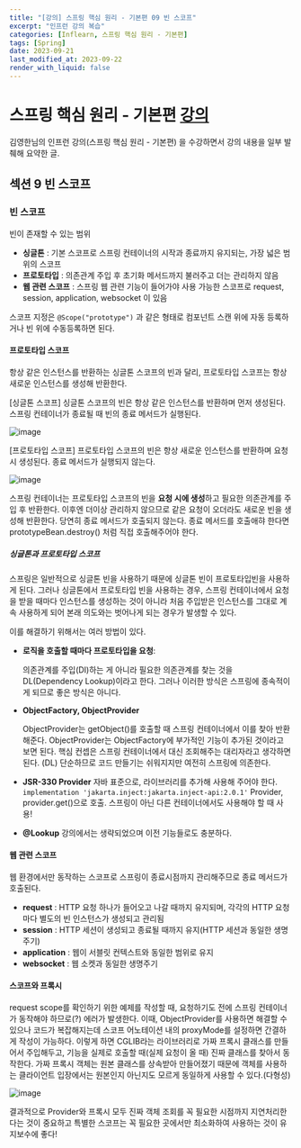 ```yaml
---
title: "[강의] 스프링 핵심 원리 - 기본편 09 빈 스코프"
excerpt: "인프런 강의 복습"
categories: [Inflearn, 스프링 핵심 원리 - 기본편]
tags: [Spring]
date: 2023-09-21
last_modified_at: 2023-09-22
render_with_liquid: false
---
```


# 스프링 핵심 원리 - 기본편 [강의](https://www.inflearn.com/course/%EC%8A%A4%ED%94%84%EB%A7%81-%ED%95%B5%EC%8B%AC-%EC%9B%90%EB%A6%AC-%EA%B8%B0%EB%B3%B8%ED%8E%B8)

김영한님의 인프런 강의(스프링 핵심 원리 - 기본편) 을 수강하면서 강의 내용을 일부 발췌해 요약한 글.

## **섹션 9** 빈 스코프

### 빈 스코프

빈이 존재할 수 있는 범위

- **싱글톤** : 기본 스코프로 스프링 컨테이너의 시작과 종료까지 유지되는, 가장 넓은 범위의 스코프
- **프로토타입** : 의존관계 주입 후 초기화 메서드까지 불러주고 더는 관리하지 않음
- **웹 관련 스코프** : 스프링 웹 관련 기능이 들어가야 사용 가능한 스코프로 request, session, application, websocket 이 있음


스코프 지정은 `@Scope("prototype")` 과 같은 형태로 컴포넌트 스캔 위에 자동 등록하거나 빈 위에 수동등록하면 된다.

#### 프로토타입 스코프

항상 같은 인스턴스를 반환하는 싱글톤 스코프의 빈과 달리, 프로토타입 스코프는 항상 새로운 인스턴스를 생성해 반환한다.

[싱글톤 스코프] 싱글톤 스코프의 빈은 항상 같은 인스턴스를 반환하며 먼저 생성된다. 스프링 컨테이너가 종료될 때 빈의 종료 메서드가 실행된다.

![image](https://github.com/yeondori/yeondori.github.io/assets/93027942/c1aa1c7c-b644-4f63-9d5f-447d9be9c106)

[프로토타입 스코프] 프로토타입 스코프의 빈은 항상 새로운 인스턴스를 반환하며 요청 시 생성된다. 종료 메서드가 실행되지 않는다.

![image](https://github.com/yeondori/yeondori.github.io/assets/93027942/2f4b6b51-cc9c-4c4d-a6b1-12b7ba268dc6)

스프링 컨테이너는 프로토타입 스코프의 빈을 **요청 시에 생성**하고 필요한 의존관계를 주입 후 반환한다. 이후엔 더이상 관리하지 않으므로 같은 요청이 오더라도 새로운 빈을 생성해 반환한다.
당연히 종료 메서드가 호출되지 않는다. 종료 메서드를 호출애햐 한다면 prototypeBean.destroy() 처럼 직접 호출해주어야 한다.

##### 싱글톤과 프로토타입 스코프
스프링은 일반적으로 싱글톤 빈을 사용하기 때문에 싱글톤 빈이 프로토타입빈을 사용하게 된다. 그러나 싱글톤에서 프로토타입 빈을 사용하는 경우, 스프링 컨테이너에서 요청을 받을 때마다 인스턴스를 생성하는 것이 아니라 처음 주입받은 인스턴스를 그대로 계속 사용하게 되어 본래 의도와는 벗어나게 되는 경우가 발생할 수 있다.

이를 해결하기 위해서는 여러 방법이 있다.

- **로직을 호출할 때마다 프로토타입을 요청**:

  의존관계를 주입(DI)하는 게 아니라 필요한 의존관계를 찾는 것을 DL(Dependency Lookup)이라고 한다. 그러나 이러한 방식은 스프링에 종속적이게 되므로 좋은 방식은 아니다.
- **ObjectFactory, ObjectProvider**

  ObjectProvider<T>는 getObject()를 호출할 때 스프링 컨테이너에서 이를 찾아 반환해준다. ObjectProvider는 ObjectFactory에 부가적인 기능이 추가된 것이라고 보면 된다. 핵심 컨셉은 스프링 컨테이너에서 대신 조회해주는 대리자라고 생각하면 된다. (DL) 단순하므로 코드 만들기는 쉬워지지만 여전히 스프링에 의존한다.
- **JSR-330 Provider**
  자바 표준으로, 라이브러리를 추가해 사용해 주어야 한다. `implementation 'jakarta.inject:jakarta.inject-api:2.0.1'`  Provider<T>, provider.get()으로 호출. 스프링이 아닌 다른 컨테이너에서도 사용해야 할 때 사용! 
 
- **@Lookup** 강의에서는 생략되었으며 이전 기능들로도 충분하다.

#### 웹 관련 스코프
웹 환경에서만 동작하는 스코프로 스프링이 종료시점까지 관리해주므로 종료 메서드가 호출된다.

- **request** : HTTP 요청 하나가 들어오고 나갈 때까지 유지되며, 각각의 HTTP 요청마다 별도의 빈 인스턴스가 생성되고 관리됨 
- **session** : HTTP 세션이 생성되고 종료될 때까지 유지(HTTP 세션과 동일한 생명주기)
- **application** :  웹이 서블릿 컨텍스트와 동일한 범위로 유지 
- **websocket** : 웹 소켓과 동일한 생명주기

#### 스코프와 프록시

request scope를 확인하기 위한 예제를 작성할 때, 요청하기도 전에 스프링 컨테이너가 동작해야 하므로(?) 에러가 발생한다. 이때, ObjectProvider를 사용하면 해결할 수 있으나 코드가 복잡해지는데 스코프 어노테이션 내의 proxyMode를 설정하면 간결하게 작성이 가능하다.
이렇게 하면 CGLIB라는 라이브러리로 가짜 프록시 클래스를 만들어서 주입해두고, 기능을 실제로 호출할 때(실제 요청이 올 때) 진짜 클래스를 찾아서 동작한다. 가짜 프록시 객체는 원본 클래스를 상속받아 만들어졌기 때문에 객체를 사용하는 클라이언트 입장에서는 원본인지 아닌지도 모르게 동일하게 사용할 수 있다.(다형성)

![image](https://github.com/yeondori/yeondori.github.io/assets/93027942/ed5adc83-56fb-4658-8432-dcf50f103ce4)

결과적으로 Provider와 프록시 모두 진짜 객체 조회를 꼭 필요한 시점까지 지연처리한다는 것이 중요하고 특별한 스코프는 꼭 필요한 곳에서만 최소화하여 사용하는 것이 유지보수에 좋다!



